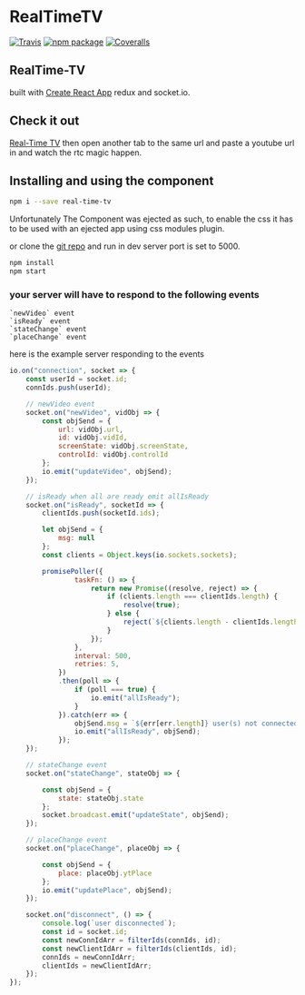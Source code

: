 # RealTimeTV

[![Travis][build-badge]][build]
[![npm package][npm-badge]][npm]
[![Coveralls][coveralls-badge]][coveralls]

## RealTime-TV
built with [Create React App](https://github.com/facebookincubator/create-react-app) redux and socket.io.

## Check it out
[Real-Time TV](https://real-time-tv.herokuapp.com/)
then open another tab to the same url and paste a youtube url in and watch the rtc magic happen.

## Installing and using the component

```bash
npm i --save real-time-tv
```

Unfortunately The Component was ejected as such, to enable the css it has to be used with an ejected app using css modules plugin. 

or clone the [git repo](https://github.com/DevinR528/realTimeTv.git) and run in dev server port is set to 5000.

```bash
npm install
npm start 
```

### your server will have to respond to the following events

```
`newVideo` event
`isReady` event
`stateChange` event
`placeChange` event
```

here is the example server responding to the events
```js
io.on("connection", socket => {
    const userId = socket.id;
    connIds.push(userId);

    // newVideo event
    socket.on("newVideo", vidObj => {
        const objSend = {
            url: vidObj.url,
            id: vidObj.vidId,
            screenState: vidObj.screenState,
            controlId: vidObj.controlId
        };
        io.emit("updateVideo", objSend);
    });

    // isReady when all are ready emit allIsReady
    socket.on("isReady", socketId => {
        clientIds.push(socketId.ids);

        let objSend = {
            msg: null
        };
        const clients = Object.keys(io.sockets.sockets);

        promisePoller({
                taskFn: () => {
                    return new Promise((resolve, reject) => {
                        if (clients.length === clientIds.length) {
                            resolve(true);
                        } else {
                            reject(`${clients.length - clientIds.length}`);
                        }
                    });
                },
                interval: 500,
                retries: 5,
            })
            .then(poll => {
                if (poll === true) {
                    io.emit("allIsReady");
                }
            }).catch(err => {
                objSend.msg = `${err[err.length]} user(s) not connected.`;
                io.emit("allIsReady", objSend);
            });
    });

    // stateChange event
    socket.on("stateChange", stateObj => {

        const objSend = {
            state: stateObj.state
        };
        socket.broadcast.emit("updateState", objSend);
    });

    // placeChange event
    socket.on("placeChange", placeObj => {

        const objSend = {
            place: placeObj.ytPlace
        };
        io.emit("updatePlace", objSend);
    });

    socket.on("disconnect", () => {
        console.log(`user disconnected`);
        const id = socket.id;
        const newConnIdArr = filterIds(connIds, id);
        const newClientIdArr = filterIds(clientIds, id);
        connIds = newConnIdArr;
        clientIds = newClientIdArr;
    });
});
```

[build-badge]: https://img.shields.io/travis/user/repo/master.png?style=flat-square
[build]: https://travis-ci.org/user/repo

[npm-badge]: https://img.shields.io/npm/v/npm-package.png?style=flat-square
[npm]: https://www.npmjs.org/package/npm-package

[coveralls-badge]: https://img.shields.io/coveralls/user/repo/master.png?style=flat-square
[coveralls]: https://coveralls.io/github/user/repo
